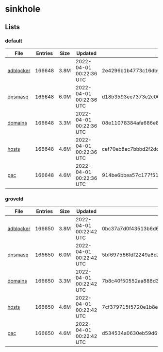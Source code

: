 # sinkhole

## Lists

### default

|File|Entries|Size|Updated|Hash|
|-|-|-|-|-|
|[adblocker](https://raw.githubusercontent.com/groveld/sinkhole/lists/default/adblocker.txt)|166648|3.8M|2022-04-01 00:22:36 UTC|2e4296b1b4773c16db01a8edd7d5c6ed61841d8389f487f988329347d7651236|
|[dnsmasq](https://raw.githubusercontent.com/groveld/sinkhole/lists/default/dnsmasq.txt)|166648|6.0M|2022-04-01 00:22:36 UTC|d18b3593ee7373e2c06f2aed86b71d945cbfa383b0c643acd4c15516d4a4ef5c|
|[domains](https://raw.githubusercontent.com/groveld/sinkhole/lists/default/domains.txt)|166648|3.3M|2022-04-01 00:22:36 UTC|08e11078384afa686e8404c8454080e3923e488801ef6f3fd0dcb8ca53da10e0|
|[hosts](https://raw.githubusercontent.com/groveld/sinkhole/lists/default/hosts.txt)|166648|4.6M|2022-04-01 00:22:36 UTC|cef70eb8ac7bbbd2f2dceb01f9ee069e383c8946ac41135bba9f1104fccec688|
|[pac](https://raw.githubusercontent.com/groveld/sinkhole/lists/default/pac.txt)|166648|4.6M|2022-04-01 00:22:36 UTC|914be6bbea57c177f517b279685c2ec99c57fff645330d8a29a42aff208ac740|

### groveld

|File|Entries|Size|Updated|Hash|
|-|-|-|-|-|
|[adblocker](https://raw.githubusercontent.com/groveld/sinkhole/lists/groveld/adblocker.txt)|166650|3.8M|2022-04-01 00:22:42 UTC|0bc37a7d0f43513b6d636666feb434062797716f2fde852082fbbcc8093d733a|
|[dnsmasq](https://raw.githubusercontent.com/groveld/sinkhole/lists/groveld/dnsmasq.txt)|166650|6.0M|2022-04-01 00:22:42 UTC|5bf697586fdf2249a8d7a9547ba39c90dd4ff75adc97d8f3c64ff092f92f1045|
|[domains](https://raw.githubusercontent.com/groveld/sinkhole/lists/groveld/domains.txt)|166650|3.3M|2022-04-01 00:22:42 UTC|7b8c40f50552aa888d39224f84f9b111bbf007557ac20dccfc64c63a4582c7e7|
|[hosts](https://raw.githubusercontent.com/groveld/sinkhole/lists/groveld/hosts.txt)|166650|4.6M|2022-04-01 00:22:42 UTC|7cf379715f5720e1b8e5abd314f79ef05de8f45ed575278c45fd7393abf065d7|
|[pac](https://raw.githubusercontent.com/groveld/sinkhole/lists/groveld/pac.txt)|166650|4.6M|2022-04-01 00:22:42 UTC|d534534a0630eb59d694f0dadf23c992ba4cf254f8cdd960a2d8cb4bee90fe7b|
